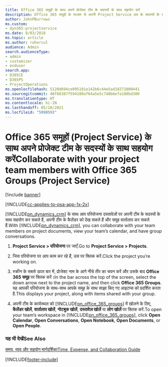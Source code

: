 ```yaml
---
title: Office 365 समूहों के साथ अपने प्रोजेक्ट टीम के सदस्यों के साथ सहयोग करें
description: Office 365 समूहों के माध्यम से अपनी Project Service दल के सदस्यों के साथ कैसे सहयोग करें
author: JohnPBurrows
ms.custom:
- dyn365-projectservice
ms.date: 8/03/2018
ms.topic: article
ms.author: ruhercul
audience: Admin
search.audienceType:
- admin
- customizer
- enduser
search.app:
- D365CE
- D365PS
- ProjectOperations
ms.openlocfilehash: 5120d694ce095101e142b6c44e5ad18271000441
ms.sourcegitcommit: 40f68387f594180af64a5e5c748b6efa188bd300
ms.translationtype: HT
ms.contentlocale: hi-IN
ms.lasthandoff: 05/10/2021
ms.locfileid: "5998593"
---
```

# <a name="collaborate-with-your-project-team-members-with-office-365-groups-project-service"></a><span data-ttu-id="b9a4f-103">Office 365 समूहों (Project Service) के साथ अपने प्रोजेक्ट टीम के सदस्यों के साथ सहयोग करें</span><span class="sxs-lookup"><span data-stu-id="b9a4f-103">Collaborate with your project team members with Office 365 Groups (Project Service)</span></span>

[!include [banner](../includes/psa-now-project-operations.md)]

[!INCLUDE[cc-applies-to-psa-app-1x-2x](../includes/cc-applies-to-psa-app-1x-2x.md)]

<span data-ttu-id="b9a4f-104">[!INCLUDE[pn_dynamics_crm](../includes/pn-dynamics-crm.md)] के साथ आप परियोजना दस्तावेज़ों पर अपनी टीम के सदस्यों के साथ सहयोग कर सकते हैं, अपनी टीम के कैलेंडर को देख सकते हैं और समूह वार्तालाप कर सकते हैं.</span><span class="sxs-lookup"><span data-stu-id="b9a4f-104">With [!INCLUDE[pn_dynamics_crm](../includes/pn-dynamics-crm.md)], you can collaborate with your team members on project documents, view your team’s calendar, and have group conversations.</span></span>  
  
1. <span data-ttu-id="b9a4f-105">**Project Service > परियोजना** पर जाएँ.</span><span class="sxs-lookup"><span data-stu-id="b9a4f-105">Go to **Project Service > Projects**.</span></span>  
  
2. <span data-ttu-id="b9a4f-106">जिस परियोजना पर आप काम कर रहे हैं, उस पर क्लिक करें.</span><span class="sxs-lookup"><span data-stu-id="b9a4f-106">Click the project you’re working on.</span></span>  
  
3. <span data-ttu-id="b9a4f-107">स्क्रीन के सबसे ऊपर बार में, प्रोजेक्ट नाम के आगे नीचे तीर का चयन करें और उसके बाद **Office 365 समूह** पर क्लिक करें।</span><span class="sxs-lookup"><span data-stu-id="b9a4f-107">In the bar across the top of the screen, select the down arrow next to the project name, and then click **Office 365 Groups**.</span></span> <span data-ttu-id="b9a4f-108">यह आपकी परियोजना के साथ-साथ आपके समूह के साथ साझा किए गए आइटम्स को प्रदर्शित करता है.</span><span class="sxs-lookup"><span data-stu-id="b9a4f-108">This displays your project, along with items shared with your group.</span></span>  
  
4. <span data-ttu-id="b9a4f-109">अपनी टीम के कार्यस्थल को [!INCLUDE[pn_office_365_groups](../includes/pn-office-365-groups.md)] में खोलने के लिए, **कैलेंडर खोलें**, **वार्तालाप खोलें**, **नोटबुक खोलें**, **दस्तावेज़ खोलें** या **लोग खोलें** पर क्लिक करें.</span><span class="sxs-lookup"><span data-stu-id="b9a4f-109">To open your team’s workspace in [!INCLUDE[pn_office_365_groups](../includes/pn-office-365-groups.md)], click **Open Calendar**, **Open Conversations**, **Open Notebook**, **Open Documents**, or **Open People**.</span></span>  
  
### <a name="see-also"></a><span data-ttu-id="b9a4f-110">यह भी देखें</span><span class="sxs-lookup"><span data-stu-id="b9a4f-110">See Also</span></span>  
 [<span data-ttu-id="b9a4f-111">समय, व्यय और सहयोग मार्गदर्शिका</span><span class="sxs-lookup"><span data-stu-id="b9a4f-111">Time, Expense, and Collaboration Guide</span></span>](../psa/time-expense-collaboration-guide.md)


[!INCLUDE[footer-include](../includes/footer-banner.md)]
